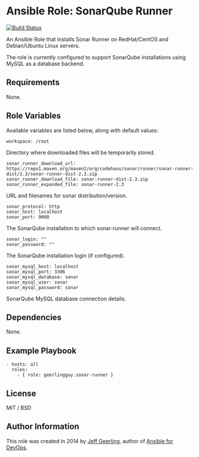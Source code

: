 # Ansible Role: SonarQube Runner

[![Build Status](https://travis-ci.org/geerlingguy/ansible-role-sonar-runner.svg?branch=master)](https://travis-ci.org/geerlingguy/ansible-role-sonar-runner)

An Ansible Role that installs Sonar Runner on RedHat/CentOS and Debian/Ubuntu Linux servers.

The role is currently configured to support SonarQube installations using MySQL as a database backend.

## Requirements

None.

## Role Variables

Available variables are listed below, along with default values:

    workspace: /root

Directory where downloaded files will be temporarily stored.

    sonar_runner_download_url: https://repo1.maven.org/maven2/org/codehaus/sonar/runner/sonar-runner-dist/2.3/sonar-runner-dist-2.3.zip
    sonar_runner_download_file: sonar-runner-dist-2.3.zip
    sonar_runner_expanded_file: sonar-runner-2.3

URL and filenames for sonar distribution/version.

    sonar_protocol: http
    sonar_host: localhost
    sonar_port: 9000

The SonarQube installation to which sonar-runner will connect.

    sonar_login: ""
    sonar_password: ""

The SonarQube installation login (if configured).

    sonar_mysql_host: localhost
    sonar_mysql_port: 3306
    sonar_mysql_database: sonar
    sonar_mysql_user: sonar
    sonar_mysql_password: sonar

SonarQube MySQL database connection details.

## Dependencies

None.

## Example Playbook

    - hosts: all
      roles:
        - { role: geerlingguy.sonar-runner }

## License

MIT / BSD

## Author Information

This role was created in 2014 by [Jeff Geerling](https://www.jeffgeerling.com/), author of [Ansible for DevOps](https://www.ansiblefordevops.com/).
